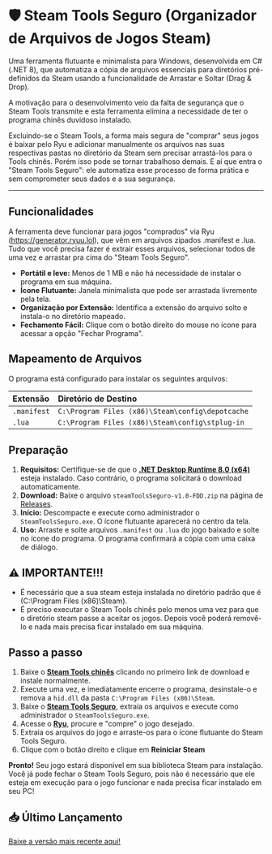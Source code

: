 # 🛡️ Steam Tools Seguro (Organizador de Arquivos de Jogos Steam)

Uma ferramenta flutuante e minimalista para Windows, desenvolvida em C# (.NET 8), que automatiza a cópia de arquivos essenciais para diretórios pré-definidos da Steam usando a funcionalidade de Arrastar e Soltar (Drag & Drop).

A motivação para o desenvolvimento veio da falta de segurança que o Steam Tools transmite e esta ferramenta elimina a necessidade de ter o programa chinês duvidoso instalado.

Excluindo-se o Steam Tools, a forma mais segura de "comprar" seus jogos é baixar pelo Ryu e adicionar manualmente os arquivos nas suas respectivas pastas no diretório da Steam sem precisar arrastá-los para o Tools chinês. Porém isso pode se tornar trabalhoso demais. E aí que entra o "Steam Tools Seguro": ele automatiza esse processo de forma prática e sem comprometer seus dados e a sua segurança.

---

## Funcionalidades

A ferramenta deve funcionar para jogos "comprados" via Ryu (https://generator.ryuu.lol), que vêm em arquivos zipados .manifest e .lua. Tudo que você precisa fazer é extrair esses arquivos, selecionar todos de uma vez e arrastar pra cima do "Steam Tools Seguro".

- **Portátil e leve:** Menos de 1 MB e não há necessidade de instalar o programa em sua máquina.
- **Ícone Flutuante:** Janela minimalista que pode ser arrastada livremente pela tela.
- **Organização por Extensão:** Identifica a extensão do arquivo solto e instala-o no diretório mapeado.
- **Fechamento Fácil:** Clique com o botão direito do mouse no ícone para acessar a opção "Fechar Programa".

## Mapeamento de Arquivos

O programa está configurado para instalar os seguintes arquivos:

| Extensão | Diretório de Destino |
| :--- | :--- |
| `.manifest` | `C:\Program Files (x86)\Steam\config\depotcache` |
| `.lua` | `C:\Program Files (x86)\Steam\config\stplug-in` |

## Preparação

1.  **Requisitos:** Certifique-se de que o **[.NET Desktop Runtime 8.0 (x64)](https://dotnet.microsoft.com/en-us/download/dotnet/8.0)** esteja instalado. Caso contrário, o programa solicitará o download automaticamente.
2.  **Download:** Baixe o arquivo `steamToolsSeguro-v1.0-FDD.zip` na página de [Releases](https://github.com/marciodinizdev/steamToolsSeguro/releases/tag/v1.0).
3.  **Início:** Descompacte e execute como administrador o `SteamToolsSeguro.exe`. O ícone flutuante aparecerá no centro da tela.
4.  **Uso:** Arraste e solte arquivos `.manifest` ou `.lua` do jogo baixado e solte no ícone do programa. O programa confirmará a cópia com uma caixa de diálogo.

## ⚠️ IMPORTANTE!!! 
- É necessário que a sua steam esteja instalada no diretório padrão que é (C:\Program Files (x86)\Steam).
- É preciso executar o Steam Tools chinês pelo menos uma vez para que o diretório steam passe a aceitar os jogos. Depois você poderá removê-lo e nada mais precisa ficar instalado em sua máquina.

## Passo a passo

1. Baixe o **[Steam Tools chinês](https://steamtools.net/download.html)** clicando no primeiro link de download e instale normalmente.
2. Execute uma vez, e imediatamente encerre o programa, desinstale-o e remova a `hid.dll` da pasta `C:\Program Files (x86)\Steam`.
3. Baixe o **[Steam Tools Seguro](https://github.com/marciodinizdev/steamToolsSeguro/releases/tag/v1.0)**, extraia os arquivos e execute como administrador o `SteamToolsSeguro.exe`.
4. Acesse o **[Ryu](https://generator.ryuu.lol)**, procure e "compre" o jogo desejado.
5. Extraia os arquivos do jogo e arraste-os para o ícone flutuante do Steam Tools Seguro.
6. Clique com o botão direito e clique em **Reiniciar Steam**

**Pronto!** Seu jogo estará disponível em sua biblioteca Steam para instalação. 
Você já pode fechar o Steam Tools Seguro, pois não é necessário que ele esteja em execução para o jogo funcionar e nada precisa ficar instalado em seu PC!

## 📥 Último Lançamento

[Baixe a versão mais recente aqui!](https://github.com/marciodinizdev/steamToolsSeguro/releases/tag/v1.0)
